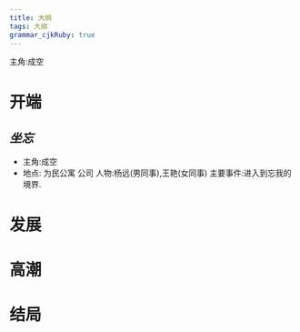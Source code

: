 ```yaml
---
title: 大纲
tags: 大纲
grammar_cjkRuby: true
---
```


主角:成空
# 开端

##  *坐忘*
* 主角:成空
* 地点:
   为民公寓
   公司
人物:杨远(男同事),王艳(女同事)
主要事件:进入到忘我的境界.






# 发展


# 高潮



# 结局